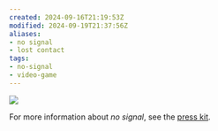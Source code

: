 ```yaml
---
created: 2024-09-16T21:19:53Z
modified: 2024-09-19T21:37:56Z
aliases:
- no signal
- lost contact
tags:
- no-signal
- video-game
---
```


![](../press-kits/no-signal/screen-3.png)

For more information about _no signal_, see the [press kit](../press-kits/no-signal/index.md).
